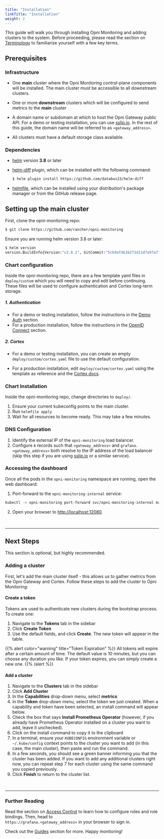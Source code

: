 ```yaml
---
title: "Installation"
linkTitle: "Installation"
weight: 2
---
```

 
This guide will walk you through installing Opni Monitoring and adding clusters to the system. Before proceeding, please read the section on [Terminology](../reference/terminology) to familiarize yourself with a few key terms.

## Prerequisites

### Infrastructure
- One **main** cluster where the Opni Monitoring control-plane components will be installed. The main cluster must be accessible to all downstream clusters.
  
- One or more **downstream** clusters which will be configured to send metrics to the **main** cluster

- A domain name or subdomain at which to host the Opni Gateway public API. For a demo or testing installation, you can use [sslip.io](https://sslip.io). In the rest of this guide, the domain name will be referred to as `<gateway_address>`.

- All clusters must have a default storage class available.

### Dependencies

- [helm](https://helm.sh) version **3.8** or later

- [helm-diff](https://github.com/databus23/helm-diff) plugin, which can be installed with the following command:

  ```bash
  $ helm plugin install https://github.com/databus23/helm-diff
  ```

- [helmfile](https://github.com/roboll/helmfile), which can be installed using your distribution's package manager or from the GitHub release page.


## Setting up the main cluster

First, clone the opni-monitoring repo:

  ```bash
  $ git clone https://github.com/rancher/opni-monitoring
  ```

Ensure you are running helm version 3.8 or later:
 
  ```bash
  $ helm version
  version.BuildInfo{Version:"v3.8.1", GitCommit:"5cb9af4b1b271d11d7a97a71df3ac337dd94ad37", GitTreeState:"clean", GoVersion:"go1.17.8"}
  ```

### Chart configuration

Inside the opni-monitoring repo, there are a few template yaml files in `deploy/custom` which you will need to copy and edit before continuing. These files will be used to configure authentication and Cortex long-term storage.

##### 1. Authentication

* For a demo or testing installation, follow the instructions in the [Demo Auth](../authentication/noauth) section.
* For a production installation, follow the instructions in the [OpenID Connect](../authentication/oidc) section.

##### 2. Cortex

* For a demo or testing installation, you can create an empty `deploy/custom/cortex.yaml` file to use the default configuration.

* For a production installation, edit `deploy/custom/cortex.yaml` using the template as reference and the [Cortex docs](https://cortexmetrics.io/docs/configuration/configuration-file/). 

### Chart Installation

Inside the opni-monitoring repo, change directories to `deploy/`.

1. Ensure your current kubeconfig points to the main cluster.
2. Run `helmfile apply`
3. Wait for all resources to become ready. This may take a few minutes.

### DNS Configuration

1. Identify the external IP of the `opni-monitoring` load balancer. 
2. Configure `A` records such that `<gateway_address>` and `grafana.<gateway_address>` both resolve to the IP address of the load balancer (skip this step if you are using [sslip.io](https://sslip.io) or a similar service).


### Accessing the dashboard

Once all the pods in the `opni-monitoring` namespace are running, open the web dashboard:

1. Port-forward to the `opni-monitoring-internal` service:
```bash
kubectl -n opni-monitoring port-forward svc/opni-monitoring-internal management-web:management-web
```

2. Open your browser to <a href="http://localhost:12080" target="_blank">http://localhost:12080</a>.

<br />

------

## Next Steps

This section is optional, but highly recommended. 

### Adding a cluster

First, let's add the main cluster itself - this allows us to gather metrics from the Opni Gateway and Cortex. Follow these steps to add the cluster to Opni Monitoring:

#### Create a token

Tokens are used to authenticate new clusters during the bootstrap process. To create one:

1. Navigate to the **Tokens** tab in the sidebar
2. Click **Create Token**
3. Use the default fields, and click **Create**. The new token will appear in the table.

{{% alert color="warning" title="Token Expiration" %}}
All tokens will expire after a certain amount of time. The default value is 10 minutes, but you can choose any duration you like. If your token expires, you can simply create a new one.
{{% /alert %}}

#### Add a cluster

1. Navigate to the **Clusters** tab in the sidebar
2. Click **Add Cluster**
3. In the **Capabilities** drop-down menu, select **metrics**
4. In the **Token** drop-down menu, select the token we just created. When a capability and token have been selected, an install command will appear below. 
5. Check the box that says **Install Prometheus Operator** (however, if you already have Prometheus Operator installed on a cluster you want to add, leave it unchecked).
6. Click on the install command to copy it to the clipboard
7. In a terminal, ensure your `KUBECONFIG` environment variable or `~/.kube/config` context points to the cluster you want to add (in this case, the main cluster), then paste and run the command.
8. In a few seconds, you should see a green banner informing you that the cluster has been added. If you want to add any additional clusters right now, you can repeat step 7 for each cluster using the same command you copied previously.
9. Click **Finish** to return to the cluster list.

<br />

------

### Further Reading

Read the section on [Access Control](../guides/access_control) to learn how to configure roles and role bindings. Then, head to <br /> `https://grafana.<gateway_address>` in your browser to sign in.

Check out the [Guides](../guides) section for more. Happy monitoring!
